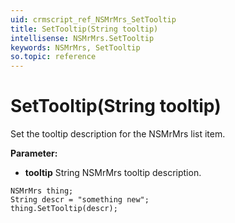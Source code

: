 ```yaml
---
uid: crmscript_ref_NSMrMrs_SetTooltip
title: SetTooltip(String tooltip)
intellisense: NSMrMrs.SetTooltip
keywords: NSMrMrs, SetTooltip
so.topic: reference
---
```


# SetTooltip(String tooltip)

Set the tooltip description for the NSMrMrs list item.

**Parameter:** 
* **tooltip** String NSMrMrs tooltip description.

```crmscript
NSMrMrs thing;
String descr = "something new";
thing.SetTooltip(descr);
```

